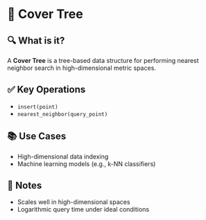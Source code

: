 # 🌲 Cover Tree

## 🔍 What is it?
A **Cover Tree** is a tree-based data structure for performing nearest neighbor search in high-dimensional metric spaces.

## ✅ Key Operations
- `insert(point)`
- `nearest_neighbor(query_point)`

## 📚 Use Cases
- High-dimensional data indexing
- Machine learning models (e.g., k-NN classifiers)

## 📝 Notes
- Scales well in high-dimensional spaces
- Logarithmic query time under ideal conditions
